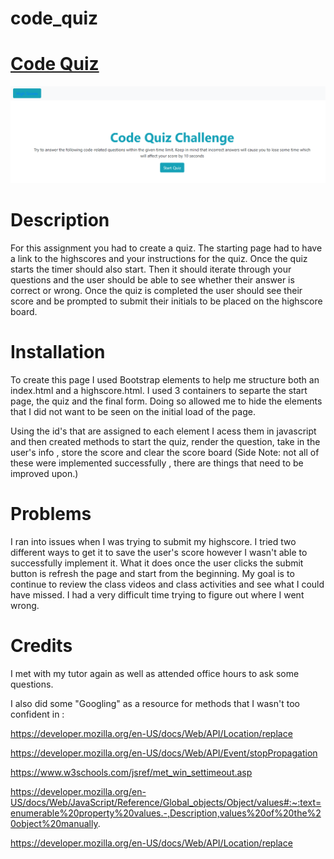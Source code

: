 # code_quiz

[Code Quiz](https://kim-tor.github.io/code_quiz/.)
=======

![Image of Code Quiz](codequizimg.png)

# Description

For this assignment you had to create a quiz. The starting page had to have a link to the highscores and your instructions for the quiz. 
Once the quiz starts the timer should also start. Then it should iterate through your questions and the user should be able to see whether their answer is correct or wrong. 
Once the quiz is completed the user should see their score and be prompted to submit their initials to be placed on the highscore board. 

# Installation
To create this page I used Bootstrap elements to help me structure both an index.html and a highscore.html. 
I used 3 containers to separte the start page, the quiz and the final form. Doing so allowed me to hide the elements that I did not want to be seen on the initial load of the page.

Using the id's that are assigned to each element I acess them in javascript and then created methods to start the quiz, render the question, take in the user's info , store the score and clear the score board (Side Note: not all of these were implemented successfully , there are things that need to be improved upon.)

# Problems

I ran into issues when I was trying to submit my highscore. I tried two different ways to get it to save the user's score however I wasn't able to successfully implement it. 
What it does once the user clicks the submit button is refresh the page and start from the beginning. 
My goal is to continue to review the class videos and class activities and see what I could have missed. I had a very difficult time trying to figure out where I went wrong.


# Credits

I met with my tutor again as well as attended office hours to ask some questions. 

I also did some "Googling" as a resource for methods that I wasn't too confident in :

https://developer.mozilla.org/en-US/docs/Web/API/Location/replace

https://developer.mozilla.org/en-US/docs/Web/API/Event/stopPropagation

https://www.w3schools.com/jsref/met_win_settimeout.asp

https://developer.mozilla.org/en-US/docs/Web/JavaScript/Reference/Global_objects/Object/values#:~:text=enumerable%20property%20values.-,Description,values%20of%20the%20object%20manually.

https://developer.mozilla.org/en-US/docs/Web/API/Location/replace

